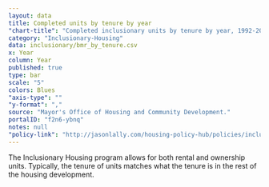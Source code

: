 ```yaml
---
layout: data
title: Completed units by tenure by year
"chart-title": "Completed inclusionary units by tenure by year, 1992-2014 Q1"
category: "Inclusionary-Housing"
data: inclusionary/bmr_by_tenure.csv
x: Year
column: Year
published: true
type: bar
scale: "5"
colors: Blues
"axis-type": ""
"y-format": ","
source: "Mayor's Office of Housing and Community Development."
portalID: "f2n6-ybnq"
notes: null
"policy-link": "http://jasonlally.com/housing-policy-hub/policies/inclusionary-housing/"
---
```


The Inclusionary Housing program allows for both rental and ownership units. Typically, the tenure of units matches what the tenure is in the rest of the housing development.